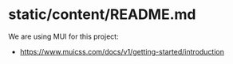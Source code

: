 
# static/content/README.md

We are using MUI for this project:

- https://www.muicss.com/docs/v1/getting-started/introduction

